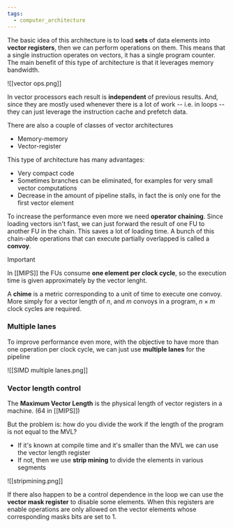 ```yaml
---
tags:
  - computer_architecture
---
```

The basic idea of this architecture is to load **sets** of data elements into **vector registers**, then we can perform operations on them. This means that a single instruction operates on vectors, it has a single program counter. The main benefit of this type of architecture is that it leverages memory bandwidth.  

![[vector ops.png]]

In vector processors each result is **independent** of previous results. And, since they are mostly used whenever there is a lot of work -- i.e. in loops -- they can just leverage the instruction cache and prefetch data. 

There are also a couple of classes of vector architectures
- Memory-memory
- Vector-register

This type of architecture has many advantages:
- Very compact code
- Sometimes branches can be eliminated, for examples for very small vector computations
- Decrease in the amount of pipeline stalls, in fact the is only one for the first vector element

To increase the performance even more we need **operator chaining**. Since loading vectors isn't fast, we can just forward the result of one FU to another FU in the chain. This saves a lot of loading time. A bunch of this chain-able operations that can execute partially overlapped is called a **convoy**. 

>[!important]
>In [[MIPS]] the FUs consume **one element per clock cycle**, so the execution time is given approximately by the vector lenght.

A **chime** is a metric corresponding to a unit of time to execute one convoy. More simply for a vector length of $n$, and $m$ convoys in a program, $n \times m$ clock cycles are required.
### Multiple lanes

To improve performance even more, with the objective to have more than one operation per clock cycle, we can just use **multiple lanes** for the pipeline

![[SIMD multiple lanes.png]]

### Vector length control

The **Maximum Vector Length** is the physical length of vector registers in a machine. (64 in [[MIPS]])

But the problem is: how do you divide the work if the length of the program is not equal to the MVL?
- If it's known at compile time and it's smaller than the MVL we can use the vector length register
- If not, then we use **strip mining** to divide the elements in various segments

![[stripmining.png]]

If there also happen to be a control dependence in the loop we can use the **vector mask register** to disable some elements. When this registers are enable operations are only allowed on the vector elements whose corresponding masks bits are set to $1$.